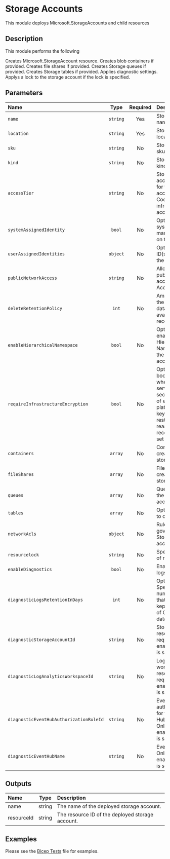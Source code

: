 # Storage Accounts

This module deploys Microsoft.StorageAccounts and child resources

## Description

This module performs the following

Creates Microsoft.StorageAccount resource.
Creates blob containers if provided.
Creates file shares if provided.
Creates Storage queues if provided.
Creates Storage tables if provided.
Applies diagnostic settings.
Applys a lock to the storage account if the lock is specified.

## Parameters

| Name                                    | Type     | Required | Description                                                                                                                                                                                               |
| :-------------------------------------- | :------: | :------: | :-------------------------------------------------------------------------------------------------------------------------------------------------------------------------------------------------------- |
| `name`                                  | `string` | Yes      | Storage account name.                                                                                                                                                                                     |
| `location`                              | `string` | Yes      | Storage account location.                                                                                                                                                                                 |
| `sku`                                   | `string` | No       | Storage account sku.                                                                                                                                                                                      |
| `kind`                                  | `string` | No       | Storage account kind.                                                                                                                                                                                     |
| `accessTier`                            | `string` | No       | Storage account access tier, Hot for frequently accessed data or Cool for infreqently accessed data.                                                                                                      |
| `systemAssignedIdentity`                | `bool`   | No       | Optional. Enables system assigned managed identity on the resource.                                                                                                                                       |
| `userAssignedIdentities`                | `object` | No       | Optional. The ID(s) to assign to the resource.                                                                                                                                                            |
| `publicNetworkAccess`                   | `string` | No       | Allow or disallow public network access to Storage Account.                                                                                                                                               |
| `deleteRetentionPolicy`                 | `int`    | No       | Amount of days the soft deleted data is stored and available for recovery.                                                                                                                                |
| `enableHierarchicalNamespace`           | `bool`   | No       | Optional. If true, enables Hierarchical Namespace for the storage account                                                                                                                                 |
| `requireInfrastructureEncryption`       | `bool`   | No       | Optional. A boolean indicating whether or not the service applies a secondary layer of encryption with platform managed keys for data at rest. For security reasons, it is recommended to set it to true. |
| `containers`                            | `array`  | No       | Containers to create in the storage account.                                                                                                                                                              |
| `fileShares`                            | `array`  | No       | Files shares to create in the storage account.                                                                                                                                                            |
| `queues`                                | `array`  | No       | Queue to create in the storage account.                                                                                                                                                                   |
| `tables`                                | `array`  | No       | Optional. Tables to create.                                                                                                                                                                               |
| `networkAcls`                           | `object` | No       | Rule definitions governing the Storage network access.                                                                                                                                                    |
| `resourcelock`                          | `string` | No       | Specify the type of resource lock.                                                                                                                                                                        |
| `enableDiagnostics`                     | `bool`   | No       | Enable diagnostic logs.                                                                                                                                                                                   |
| `diagnosticLogsRetentionInDays`         | `int`    | No       | Optional. Specifies the number of days that logs will be kept for; a value of 0 will retain data indefinitely.                                                                                            |
| `diagnosticStorageAccountId`            | `string` | No       | Storage account resource id. Only required if enableDiagnostics is set to true.                                                                                                                           |
| `diagnosticLogAnalyticsWorkspaceId`     | `string` | No       | Log analytics workspace resource id. Only required if enableDiagnostics is set to true.                                                                                                                   |
| `diagnosticEventHubAuthorizationRuleId` | `string` | No       | Event hub authorization rule for the Event Hubs namespace. Only required if enableDiagnostics is set to true.                                                                                             |
| `diagnosticEventHubName`                | `string` | No       | Event hub name. Only required if enableDiagnostics is set to true.                                                                                                                                        |

## Outputs

| Name       | Type   | Description                                      |
| :--------- | :----: | :----------------------------------------------- |
| name       | string | The name of the deployed storage account.        |
| resourceId | string | The resource ID of the deployed storage account. |

## Examples

Please see the [Bicep Tests](test/main.test.bicep) file for examples.